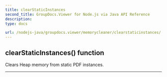```yaml
---
title: clearStaticInstances
second_title: GroupDocs.Viewer for Node.js via Java API Reference
description: 
type: docs

url: /nodejs-java/groupdocs.viewer/memorycleaner/clearstaticinstances/
---
```


## clearStaticInstances()  function
Clears Heap memory from static PDF instances.


---


